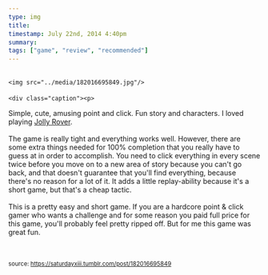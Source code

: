 ```yaml
---
type: img
title: 
timestamp: July 22nd, 2014 4:40pm
summary: 
tags: ["game", "review", "recommended"]
---
```


                
                
                
                                                                                        <img src="../media/182016695849.jpg"/>
                                                                                          <div class="caption"><p>

Simple, cute, amusing point and click. Fun story and characters. I loved playing <a href="https://store.steampowered.com/app/58200/Jolly_Rover/" target="_blank">Jolly Rover</a>.<br/><br/>The game is really tight and everything works well. However, there are some extra things needed for 100% completion that you really have to guess at in order to accomplish. You need to click everything in every scene twice before you move on to a new area of story because you can't go back, and that doesn't guarantee that you'll find everything, because there's no reason for a lot of it. It adds a little replay-ability because it's a short game, but that's a cheap tactic.<br/><br/>This is a pretty easy and short game. If you are a hardcore point &amp; click gamer who wants a challenge and for some reason you paid full price for this game, you'll probably feel pretty ripped off. But for me this game was great fun.

<br/></p> </div>
                                    
                
                
                
                
                                
<small>source: https://saturdayxiii.tumblr.com/post/182016695849</small>